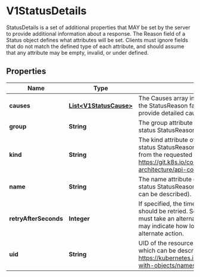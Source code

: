 

# V1StatusDetails

StatusDetails is a set of additional properties that MAY be set by the server to provide additional information about a response. The Reason field of a Status object defines what attributes will be set. Clients must ignore fields that do not match the defined type of each attribute, and should assume that any attribute may be empty, invalid, or under defined.

## Properties

| Name | Type | Description | Notes |
|------------ | ------------- | ------------- | -------------|
|**causes** | [**List&lt;V1StatusCause&gt;**](V1StatusCause.md) | The Causes array includes more details associated with the StatusReason failure. Not all StatusReasons may provide detailed causes. |  [optional] |
|**group** | **String** | The group attribute of the resource associated with the status StatusReason. |  [optional] |
|**kind** | **String** | The kind attribute of the resource associated with the status StatusReason. On some operations may differ from the requested resource Kind. More info: https://git.k8s.io/community/contributors/devel/sig-architecture/api-conventions.md#types-kinds |  [optional] |
|**name** | **String** | The name attribute of the resource associated with the status StatusReason (when there is a single name which can be described). |  [optional] |
|**retryAfterSeconds** | **Integer** | If specified, the time in seconds before the operation should be retried. Some errors may indicate the client must take an alternate action - for those errors this field may indicate how long to wait before taking the alternate action. |  [optional] |
|**uid** | **String** | UID of the resource. (when there is a single resource which can be described). More info: https://kubernetes.io/docs/concepts/overview/working-with-objects/names#uids |  [optional] |



